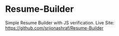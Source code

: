 # Resume-Builder
Simple Resume Builder with JS verification.
Live Site:
https://github.com/srijonashraf/Resume-Builder
